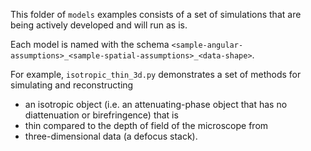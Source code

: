 This folder of `models` examples consists of a set of simulations that are being actively developed and will run as is. 

Each model is named with the schema `<sample-angular-assumptions>_<sample-spatial-assumptions>_<data-shape>`. 

For example, `isotropic_thin_3d.py` demonstrates a set of methods for simulating and reconstructing 
- an isotropic object (i.e. an attenuating-phase object that has no diattenuation or birefringence) that is
- thin compared to the depth of field of the microscope from
- three-dimensional data (a defocus stack). 

